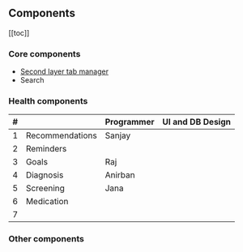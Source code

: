 ## Components

[[toc]]

### Core components

- [Second layer tab manager](./l2-tabs-manager/index.html)
- Search

### Health components

| #   |                 | Programmer | UI and DB Design |
| --- | --------------- | ---------- | ---------------- |
| 1   | Recommendations | Sanjay     |                  |
| 2   | Reminders       |            |                  |
| 3   | Goals           | Raj        |                  |
| 4   | Diagnosis       | Anirban    |                  |
| 5   | Screening       | Jana       |                  |
| 6   | Medication      |            |                  |
| 7   |                 |            |                  |

### Other components

